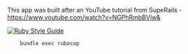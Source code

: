 This app was built after an YouTube tutorial from SupeRails - https://www.youtube.com/watch?v=NGPhRmbBVlw&

[![Ruby Style Guide](https://img.shields.io/badge/code_style-rubocop-brightgreen.svg)](https://github.com/rubocop/rubocop)
```
	bundle exec rubocop
```
